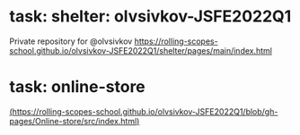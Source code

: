 # task: shelter: olvsivkov-JSFE2022Q1
Private repository for @olvsivkov
https://rolling-scopes-school.github.io/olvsivkov-JSFE2022Q1/shelter/pages/main/index.html

# task: online-store
[(https://rolling-scopes-school.github.io/olvsivkov-JSFE2022Q1/blob/gh-pages/Online-store/src/index.html)](https://rolling-scopes-school.github.io/olvsivkov-JSFE2022Q1/Online-store/dist/index.html)
